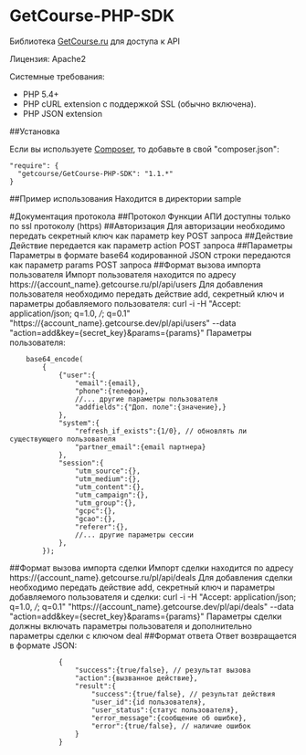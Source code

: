 # GetCourse-PHP-SDK
Библиотека [GetCourse.ru](http://getcourse.ru) для доступа к API

Лицензия: Apache2

Системные требования:

  * PHP 5.4+
  * PHP cURL extension с поддержкой SSL (обычно включена).
  * PHP JSON extension

##Установка

Если вы используете [Composer](http://getcomposer.org/), то добавьте в свой "composer.json":

```
"require": {
  "getcourse/GetCourse-PHP-SDK": "1.1.*"
}
```
##Пример использования
Находится в директории sample

#Документация протокола
##Протокол
Функции АПИ доступны только по ssl протоколу (https)
##Авторизация
Для авторизации необходимо передать секретный ключ как параметр key POST запроса
##Действие
Действие передается как параметр action POST запроса
##Параметры
Параметры в формате base64 кодированной JSON строки передаются как параметр params POST запроса
##Формат вызова импорта пользователя
Импорт пользователя находится по адресу https://{account_name}.getcourse.ru/pl/api/users
Для добавления пользователя необходимо передать действие add, секретный ключ и параметры добавляемого пользователя:
curl -i -H "Accept: application/json; q=1.0, */*; q=0.1" "https://{account_name}.getcourse.dev/pl/api/users" --data "action=add&key={secret_key}&params={params}"
Параметры пользователя:

		base64_encode(
			{
				{"user":{
					"email":{email},
					"phone":{телефон},
					//... другие параметры пользователя
					"addfields":{"Доп. поле":{значение},}
				},
				"system":{
					"refresh_if_exists":{1/0}, // обновлять ли существующего пользователя
					"partner_email":{email партнера}
				},
				"session":{
					"utm_source":{},
					"utm_medium":{},
					"utm_content":{},
					"utm_campaign":{},
					"utm_group":{},
					"gcpc":{},
					"gcao":{},
					"referer":{},
					//... другие параметры сессии
				},
			});
			

##Формат вызова импорта сделки
Импорт сделки находится по адресу https://{account_name}.getcourse.ru/pl/api/deals
Для добавления сделки необходимо передать действие add, секретный ключ и параметры добавляемого пользователя и сделки:
curl -i -H "Accept: application/json; q=1.0, */*; q=0.1" "https://{account_name}.getcourse.dev/pl/api/deals" --data "action=add&key={secret_key}&params={params}"
Параметры сделки должны включать параметры пользователя и дополнительно параметры сделки с ключом deal
##Формат ответа
Ответ возвращается в формате JSON:

				{
					"success":{true/false}, // результат вызова
					"action":{вызванное действие},
					"result":{
						"success":{true/false}, // результат действия
						"user_id":{id пользователя},
						"user_status":{статус пользователя},
						"error_message":{сообщение об ошибке},
						"error":{true/false}, // наличие ошибок
					}
				}
			


